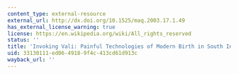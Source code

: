 ```yaml
---
content_type: external-resource
external_url: http://dx.doi.org/10.1525/maq.2003.17.1.49
has_external_license_warning: true
license: https://en.wikipedia.org/wiki/All_rights_reserved
status: ''
title: 'Invoking Vali: Painful Technologies of Modern Birth in South India'
uid: 33130111-ed06-4918-9f4c-413cd61d913c
wayback_url: ''
---
```

